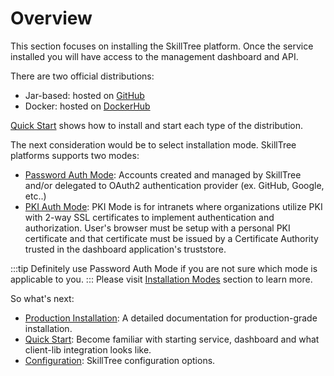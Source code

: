 # Overview

This section focuses on installing the SkillTree platform. 
Once the service installed you will have access to the management dashboard and API. 

<import-content path="/dashboard/install-guide/common/install-tip.html"/>

There are two official distributions: 

- Jar-based: hosted on [GitHub](https://github.com/NationalSecurityAgency/skills-service/releases/latest)
- Docker: hosted on [DockerHub](https://hub.docker.com/r/skilltree/skills-service)

[Quick Start](/dashboard/install-guide/quickStart.html#_2-install-start-dashboard-and-service) shows how to install and start each type of the distribution. 

The next consideration would be to select installation mode. 
SkillTree platforms supports two modes:

- [Password Auth Mode](/dashboard/install-guide/installModes.html#password-auth-mode): Accounts created and managed by SkillTree and/or delegated to OAuth2 authentication provider (ex. GitHub, Google, etc..)  
- [PKI Auth Mode](/dashboard/install-guide/installModes.html#pki-auth-mode): PKI Mode is for intranets where organizations utilize PKI with 2-way SSL certificates to implement authentication and authorization. User's browser must be setup with a personal PKI certificate and that certificate must be issued by a Certificate Authority trusted in the dashboard application's truststore.
 
:::tip
Definitely use Password Auth Mode if you are not sure which mode is applicable to you.
:::
Please visit [Installation Modes](/dashboard/install-guide/installModes.html) section to learn more. 

So what's next: 
- [Production Installation](/dashboard/install-guide/prodInstall.html): A detailed documentation for production-grade installation.
- [Quick Start](/dashboard/install-guide/quickStart.html#_2-install-start-dashboard-and-service): Become familiar with starting service, dashboard and what client-lib integration looks like.
- [Configuration](/dashboard/install-guide/config.html): SkillTree configuration options. 


   

